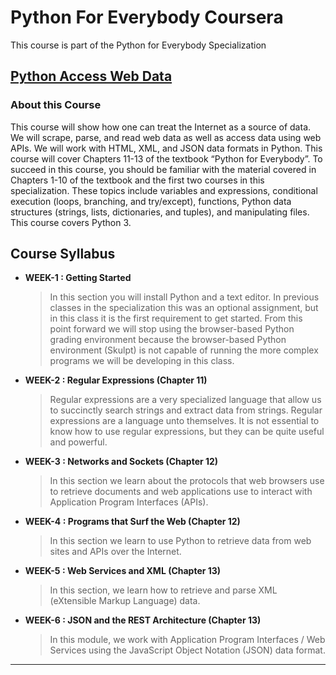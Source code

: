 # Python For Everybody Coursera

This course is part of the Python for Everybody Specialization

## [Python Access Web Data](https://www.coursera.org/learn/python-network-data?specialization=python)

### About this Course

This course will show how one can treat the Internet as a source of data. We will scrape, parse, and read web data as well as access data using web APIs. We will work with HTML, XML, and JSON data formats in Python. This course will cover Chapters 11-13 of the textbook “Python for Everybody”. To succeed in this course, you should be familiar with the material covered in Chapters 1-10 of the textbook and the first two courses in this specialization. These topics include variables and expressions, conditional execution (loops, branching, and try/except), functions, Python data structures (strings, lists, dictionaries, and tuples), and manipulating files. This course covers Python 3.

## Course Syllabus

- **WEEK-1 : Getting Started**

  > In this section you will install Python and a text editor. In previous classes in the specialization this was an optional assignment, but in this class it is the first requirement to get started. From this point forward we will stop using the browser-based Python grading environment because the browser-based Python environment (Skulpt) is not capable of running the more complex programs we will be developing in this class.

- **WEEK-2 : Regular Expressions (Chapter 11)**

  > Regular expressions are a very specialized language that allow us to succinctly search strings and extract data from strings. Regular expressions are a language unto themselves. It is not essential to know how to use regular expressions, but they can be quite useful and powerful.

- **WEEK-3 : Networks and Sockets (Chapter 12)**

  > In this section we learn about the protocols that web browsers use to retrieve documents and web applications use to interact with Application Program Interfaces (APIs).

- **WEEK-4 : Programs that Surf the Web (Chapter 12)**

  > In this section we learn to use Python to retrieve data from web sites and APIs over the Internet.

- **WEEK-5 : Web Services and XML (Chapter 13)**

  > In this section, we learn how to retrieve and parse XML (eXtensible Markup Language) data.

- **WEEK-6 : JSON and the REST Architecture (Chapter 13)**
  > In this module, we work with Application Program Interfaces / Web Services using the JavaScript Object Notation (JSON) data format.

---
